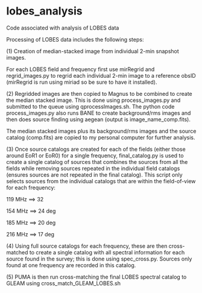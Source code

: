 # lobes_analysis
Code associated with analysis of LOBES data

Processing of LOBES data includes the following steps:

(1) Creation of median-stacked image from individual 2-min snapshot images.

For each LOBES field and frequency first use mirRegrid and regrid_images.py to regrid each individual 2-min image to a reference obsID (mirRegrid is run using miriad so be sure to have it installed). 

(2) Regridded images are then copied to Magnus to be combined to create the median stacked image. This is done using process_images.py and submitted to the queue using qprocessImages.sh. The python code process_images.py also runs BANE to create background/rms images and then does source finding using aegean (output is image_name_comp.fits). 

The median stacked images plus its background/rms images and the source catalog (comp.fits) are copied to my personal computer for further analysis. 

(3) Once source catalogs are created for each of the fields (either those around EoR1 or EoR0) for a single frequency, final_catalog.py is used to create a single catalog of sources that combines the sources from all the fields while removing sources repeated in the individual field catalogs (ensures sources are not repeated in the final catalog). This script only selects sources from the individual catalogs that are within the field-of-view for each frequency: 

119 MHz ==> 32 

154 MHz ==> 24 deg

185 MHz ==> 20 deg

216 MHz ==> 17 deg

(4) Using full source catalogs for each frequency, these are then cross-matched to create a single catalog with all spectral information for each source found in the survey; this is done using spec_cross.py. Sources only found at one frequency are recorded in this catalog. 

(5) PUMA is then run cross-matching the final LOBES spectral catalog to GLEAM using cross_match_GLEAM_LOBES.sh

